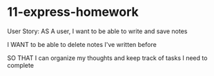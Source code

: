 # 11-express-homework

User Story:
AS A user, I want to be able to write and save notes

I WANT to be able to delete notes I've written before

SO THAT I can organize my thoughts and keep track of tasks I need to complete